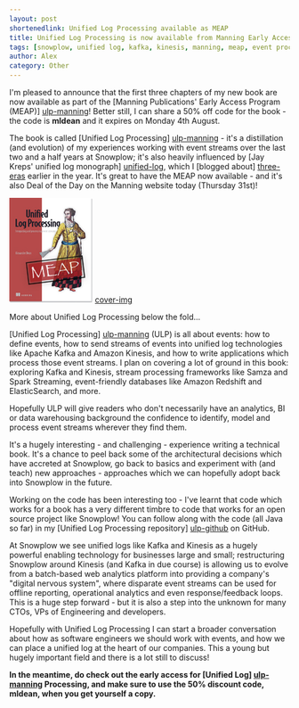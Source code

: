 ```yaml
---
layout: post
shortenedlink: Unified Log Processing available as MEAP
title: Unified Log Processing is now available from Manning Early Access
tags: [snowplow, unified log, kafka, kinesis, manning, meap, event processing]
author: Alex
category: Other
---
```


I'm pleased to announce that the first three chapters of my new book are now available as part of the [Manning Publications' Early Access Program (MEAP)] [ulp-manning]! Better still, I can share a 50% off code for the book - the code is **mldean** and it expires on Monday 4th August.

The book is called [Unified Log Processing] [ulp-manning] - it's a distillation (and evolution) of my experiences working with event streams over the last two and a half years at Snowplow; it's also heavily influenced by [Jay Kreps' unified log monograph] [unified-log], which I [blogged about] [three-eras] earlier in the year. It's great to have the MEAP now available - and it's also Deal of the Day on the Manning website today (Thursday 31st)!

![cover-img] [cover-img]

More about Unified Log Processing below the fold...

<!--more-->

[Unified Log Processing] [ulp-manning] (ULP) is all about events: how to define events, how to send streams of events into unified log technologies like Apache Kafka and Amazon Kinesis, and how to write applications which process those event streams. I plan on covering a lot of ground in this book: exploring Kafka and Kinesis, stream processing frameworks like Samza and Spark Streaming, event-friendly databases like Amazon Redshift and ElasticSearch, and more.

Hopefully ULP will give readers who don't necessarily have an analytics, BI or data warehousing background the confidence to identify, model and process event streams wherever they find them.

It's a hugely interesting - and challenging - experience writing a technical book. It's a chance to peel back some of the architectural decisions which have accreted at Snowplow, go back to basics and experiment with (and teach) new approaches - approaches which we can hopefully adopt back into Snowplow in the future.

Working on the code has been interesting too - I've learnt that code which works for a book has a very different timbre to code that works for an open source project like Snowplow! You can follow along with the code (all Java so far) in my [Unified Log Processing repository] [ulp-github] on GitHub.

At Snowplow we see unified logs like Kafka and Kinesis as a hugely powerful enabling technology for businesses large and small; restructuring Snowplow around Kinesis (and Kafka in due course) is allowing us to evolve from a batch-based web analytics platform into providing a company's "digital nervous system", where disparate event streams can be used for offline reporting, operational analytics and even response/feedback loops. This is a huge step forward - but it is also a step into the unknown for many CTOs, VPs of Engineering and developers.

Hopefully with Unified Log Processing I can start a broader conversation about how as software engineers we should work with events, and how we can place a unified log at the heart of our companies. This a young but hugely important field and there is a lot still to discuss!

**In the meantime, do check out the early access for [Unified Log] [ulp-manning] Processing, and make sure to use the 50% discount code, mldean, when you get yourself a copy.**

[ulp-manning]: http://www.manning.com/dean?a_aid=ulpdean&a_bid=b20eb0e9
[unified-log]: http://engineering.linkedin.com/distributed-systems/log-what-every-software-engineer-should-know-about-real-time-datas-unifying
[three-eras]: http://snowplowanalytics.com/blog/2014/01/20/the-three-eras-of-business-data-processing/
[ulp-github]: https://github.com/alexanderdean/Unified-Log-Processing

[cover-img]: /assets/img/blog/2014/07/manning-ulp-cover.jpg
